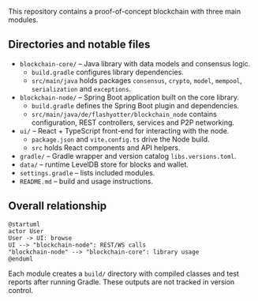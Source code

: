 This repository contains a proof-of-concept blockchain with three main modules.

Directories and notable files
-----------------------------
- `blockchain-core/` – Java library with data models and consensus logic.
  - `build.gradle` configures library dependencies.
  - `src/main/java` holds packages `consensus`, `crypto`, `model`, `mempool`,
    `serialization` and `exceptions`.
- `blockchain-node/` – Spring Boot application built on the core library.
  - `build.gradle` defines the Spring Boot plugin and dependencies.
  - `src/main/java/de/flashyotter/blockchain_node` contains configuration,
    REST controllers, services and P2P networking.
- `ui/` – React + TypeScript front-end for interacting with the node.
  - `package.json` and `vite.config.ts` drive the Node build.
  - `src` holds React components and API helpers.
- `gradle/` – Gradle wrapper and version catalog `libs.versions.toml`.
- `data/` – runtime LevelDB store for blocks and wallet.
- `settings.gradle` – lists included modules.
- `README.md` – build and usage instructions.

Overall relationship
--------------------
```plantuml
@startuml
actor User
User -> UI: browse
UI --> "blockchain-node": REST/WS calls
"blockchain-node" --> "blockchain-core": library usage
@enduml
```

Each module creates a `build/` directory with compiled classes and test reports after running Gradle. These outputs are not tracked in version control.
